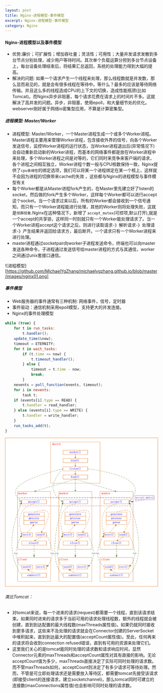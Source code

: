 ```yaml
---
layout: post
title: Nginx-进程模型-事件模型
excerpt: Nginx-进程模型-事件模型
category: Nginx
---
```


#### Nginx-进程模型以及事件模型

- 优势:廉价；可扩展性；增加吞吐量；灵活性；可用性；大量并发请求发散到多台节点分别处理，减少用户等待时间。其次单个负载运算分担到多台节点设备上，每台设备处理结束后，将结果汇总返回，系统的处理能力得到大幅的提高。
- 解决的问题: 如果一个请求产生一个线程来处理，那么线程数就是并发数，那么显而易见的，就是会有很多线程在等待中。等什么？最多的应该是等待网络传输。并且这么多的线程造成CPU的上下文的切换，造成性能瓶颈(比如Tomcat)。而Nginx异步非阻塞，每个请求花费在请求上的时间片不多。这就解决了高并发的问题。异步，非阻塞，使用epoll，和大量细节处的优化。webserver刚好属于网络io密集型应用，不算是计算密集型。

##### 进程模型: Master/Worker
- 进程模型: Master/Worker，一个Master进程生成一个或多个Worker进程。Master进程主要用来管理Worker进程，包含接收外界的信号，向各个Worker发送信号，监控Worker进程的运行状态，当Worker进程退出后(异常情况下)会自动重新启动新的Worker进程，而基本的网络事件都是放在Worker进程中来处理，多个Worker进程之间是对等的，它们同时来竞争来客户端的请求，各个进程之间相互独立，Worker进程个数一般与CPU核数保持一致，Nginx提供了`cpu亲缘性`的绑定选项，我们可以将某一个进程绑定在某一个核上，这样就不会因为进程的切换带来cache的失效 ，这些都与Nginx的进程模型与事件模型有关
- 每个Worker都是从Master进程fork产生的，在Master里先建立好了listen的socket，然后做的fork产生多个Worker，这样每个Worker都可以进行accept这个socket。当一个请求过来以后，所有的Worker都会接收到一个信号通知，而只有一个Worker进程能进行处理，其他的Worker则将处理失败，这就是`惊群现象`.Nginx在这种情况下，新增了 `accept_mutex`(可控项,默认打开),就是一个accept的共享锁，这样同一时刻就只有一个Worker能处理请求了。当一个Worker进程accept这个请求之后，则进行读取请求-》解析请求-》处理请求-》产生结果并返回给请求方，最后断开。一个请求只有一个Worker进程来进行处理。
- master进程通过socketpair向worker子进程发送命令，终端也可以向master发送各种命令，子进程通过发送信号给master进程的方式与其通信，worker之间通过unix套接口通信。

![进程模型][https://github.com/MichaelYgZhang/michaelygzhang.github.io/blob/master/images/nginx01.png]

##### 事件模型
- Web服务器的事件通常有三种机制: 网络事件，信号，定时器
- 事件驱动：通信机制采用epoll模型，支持更大的并发连接。
- Nginx的事件处理模型

```js
while (true) {
    for t in run_tasks:
        t.handler();
    update_time(&now);
    timeout = ETERNITY;
    for t in wait_tasks:
        if (t.time <= now) {
            t.timeout_handler();
        } else {
            timeout = t.time - now;
            break;
        }
    nevents = poll_function(events, timeout);
    for i in nevents:
        task t;
    if (events[i].type == READ) {
        t.handler = read_handler;
    } else (events[i].type == WRITE) {
        t.handler = write_handler;
    }
    run_tasks_add(t);
}
```

![Nginx](https://github.com/MichaelYgZhang/michaelygzhang.github.io/blob/master/images/nginx02.png)

###### 类比Tomcat：
- 对tomcat来说，每一个进来的请求(request)都需要一个线程，直到该请求结束。如果同时进来的请求多于当前可用的请求处理线程数，额外的线程就会被创建，直到到达配置的最大线程数(maxThreads属性值)。如果仍就同时接收到更多请求，这些来不及处理的请求就会在Connector创建的ServerSocket中堆积起来，直到到达最大的配置值(acceptCount属性值)。至此，任何再来的请求将会收到connection refused错误，直到有可用的资源来处理它们。
- 这里我们关心的是tomcat能同时处理的请求数和请求响应时间，显然Connector元素的maxThreads和acceptCount属性对其有直接的影响。无论acceptCount值为多少，maxThreads直接决定了实际可同时处理的请求数。而不管maxThreads如何，acceptCount则决定了有多少请求可等待处理。然而，不管是可立即处理请求还是需要放入等待区，都需要tomcat先接受该请求(即接受client的连接请求，建立socketchannel)，那么tomcat同时可建立的连接数(maxConnections属性值)也会影响可同时处理的请求数。
